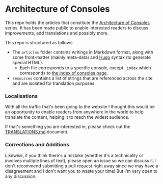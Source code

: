 Architecture of Consoles
========================

This repo holds the articles that constitute the [Architecture of Consoles](https://www.copetti.org/projects/consoles/) series. It has been made public to enable interested readers to discuss improvements, add translations and possibly more.

This repo is structured as follows:

* The `articles` folder contains writings in Markdown format, along with some front-matter (mainly meta-data) and [Hugo](https://gohugo.io/) syntax (to generate special HTML).
    * Each file corresponds to a specific console, except `_index` which corresponds to [the index of consoles page](https://www.copetti.org/projects/consoles/).
* `resources` contains a list of strings that are referenced across the site and are isolated for translation purposes.

### Localisations

With all the traffic that's been going to the website I thought this would be an opportunity to enable readers from anywhere in the world to help translate the content, helping it to reach the widest audience.

If that's something you are interested in, please check out the [TRANSLATIONS.md](TRANSLATIONS.md) document.

### Corrections and Additions

Likewise, if you think there's a mistake (whether it's a technicality or involves multiple lines of text), please open an issue so we can discuss it. I don't recommend submitting a pull request right away since we may have a disagreement and I don't want you to waste your time! But I'm very open to any discussion.
